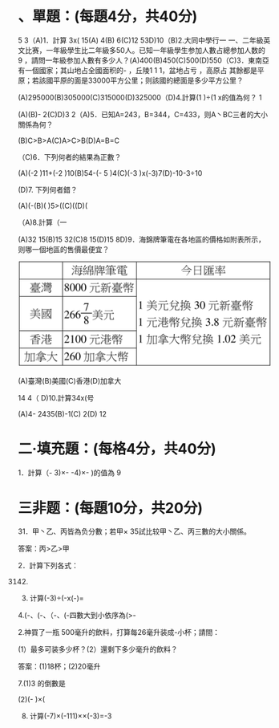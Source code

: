 # 、單題：(每題4分，共40分)

5 3（A)1．計算 3x( 15(A) 4(B) 6(C)12 53D)10（B)2.大同中學行一 一、二年級英文比赛，一年級學生比二年級多50人。已知一年級學生参加人數占總参加人数的 9 ，請問一年級参加人數有多少人？(A)400(B)450(C)500(D)550（C)3．東南亞有一個國家；其山地占全國面积的- ，丘陵1 1 1，盆地占亏 ，高原占 其餘都是平原；若該國平原的面是33000平方公里；则該國的總面是多少平方公里？

(A)295000(B)305000(C)315000(D)325000（D)4.計算(1 )÷(1 x的值為何？ 1

(A)(B)- 2(C)D)3 2（A)5．已知A=243，B=344，C=433，则A丶BC三者的大小關係為何？

(B)C>B>A(C)A>C>B(D)A=B=C

（C)6．下列何者的結果為正數？

(A)(-2 )11+(-2 )10(B)54-(- 5 )4(C)(-3 )x(-3)7(D)-10-3÷10

(D)7. 下列何者錯？

(A)(-(B)( )5>((C)((D)(

（A)8.計算（一

(A)32 15(B)15 32(C)8  15(D)15 8D)9．海錦牌筆電在各地區的價格如附表所示，则哪一個地區的售價最便宜？

![](images\test_batch\Math\54a992e2d490e33648cffc3d65c7b81e75e22e3b7ea369bb1427931a2fd3696d.png)

(A)臺灣(B)美國(C)香港(D)加拿大

14 4（ D)10.計算34x(号

(A)4- 2435(B)-1(C) 2(D) 12

# 二·填充題：(每格4分，共40分)

1．計算（- 3)×- -4)×- )的值為 9

# 三非题：(每題10分，共20分)

31．甲丶乙、丙皆為负分數；若甲× 35試比较甲丶乙、丙三數的大小關係。

答案：丙>乙>甲

2．計算下列各式：

3142)

3. 计算(-3)÷(-x(-)=

4.(-、(-、（-、(-四數大到小依序為(>-

2.神買了一瓶 500毫升的飲料，打算每26毫升装成-小杯；請間：

(1）最多可装多少杯？(2）還剩下多少毫升的飲料？

答案：(1)18杯；(2)20毫升

7.(1)3 的倒數是

(2)(- )×(

8. 计算(-7)×(-111)××(-3)=-3

